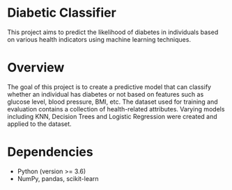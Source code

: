 # Diabetic Classifier 
This project aims to predict the likelihood of diabetes in individuals based on various health indicators using machine learning techniques.

# Overview
The goal of this project is to create a predictive model that can classify whether an individual has diabetes or not based on features such as glucose level, blood pressure, BMI, etc. The dataset used for training and evaluation contains a collection of health-related attributes. Varying models including KNN, Decision Trees and Logistic Regression were created and applied to the dataset. 

# Dependencies
- Python (version >= 3.6)
- NumPy, pandas, scikit-learn
